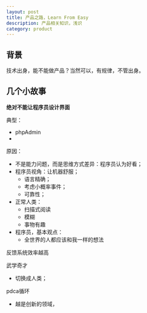 ```yaml
---
layout: post
title: 产品之路，Learn From Easy
description: 产品相关知识，浅识
category: product
---
```




## 背景

技术出身，能不能做产品？当然可以，有规律，不管出身。



## 几个小故事


**绝对不能让程序员设计界面**

典型：

* phpAdmin
* 
 

原因：

* 不是能力问题，而是思维方式差异：程序员认为好看；
* 程序员视角：让机器舒服；
	* 语言精确；
	* 考虑小概率事件；
	* 可靠性；
* 正常人类：
	* 扫描式阅读
	* 模糊
	* 事物有趣
* 程序员，基本观点：
	* 全世界的人都应该和我一样的想法




反馈系统效率越高

武学奇才
* 切换成人类；





pdca循环

* 越是创新的领域，





[NingG]:    http://ningg.github.com  "NingG"
[Easy]:		http://weibo.com/p/1001603807929093459807















